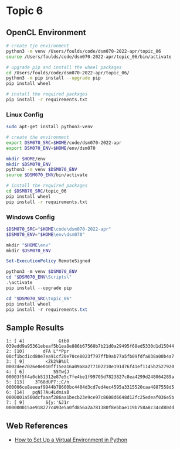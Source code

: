 # Topic 6

## OpenCL Environment

```bash
# create tje environment
python3 -m venv /Users/foulds/code/dsm070-2022-apr/topic_06
source /Users/foulds/code/dsm070-2022-apr/topic_06/bin/activate

# upgrade pip and install the wheel packages
cd /Users/foulds/code/dsm070-2022-apr/topic_06/
python3 -m pip install --upgrade pip
pip install wheel

# install the required packages
pip install -r requirements.txt
```

### Linux Config

```bash
sudo apt-get install python3-venv

# create the environment
export DSM070_SRC=$HOME/code/dsm070-2022-apr
export DSM070_ENV=$HOME/env/dsm070

mkdir $HOME/env
mkdir $DSM070_ENV
python3 -m venv $DSM070_ENV
source $DSM070_ENV/bin/activate

# install the required packages
cd $DSM070_SRC/topic_06
pip install wheel
pip install -r requirements.txt
```

### Windows Config

```powershell
$DSM070_SRC="$HOME\code\dsm070-2022-apr"
$DSM070_ENV="$HOME\env\dsm070"

mkdir "$HOME\env"
mkdir $DSM070_ENV

Set-ExecutionPolicy RemoteSigned

python3 -m venv $DSM070_ENV
cd "$DSM070_ENV\Scripts\"
.\activate
pip install --upgrade pip

cd "$DSM070_SRC\topic_06"
pip install wheel
pip install -r requirements.txt
```

## Sample Results

```code
1: [ 4]             Gtb0 039edd9a95361ebeaf5b1ea8e886b67560b7b21d0a29495f68ed5330d1d15044
2: [10]       dFA L"*Ppr 00cf1bcd1cd80e7ea91cf20e70ce8023f797ffb9ab77a5fb09fdfa838a00b4a7
3: [ 9]        <Zk2%B%Ul 0002dee7026e0e010ff15ea16a09a8a277102210e191d76f41ef1145b2527920
4: [ 6]           55Tw{J 00003f5f4a0cb51312e87e5c7fe4be1f99705d7823827c8ea4299d248064289a
5: [13]    3T68dUP7:;C/n 000006ce8aeeaf9944b78600bc4404d3cd7ed4ec4595a3315520caa4887558d5
6: [14]   pqN]?Au4LdmisB 0000001a560dcfaaaf286aa1becb23e9ce97c8608d6648d12fc25edeaf036e5b
7: [ 9]        S{y:'&J1r 000000015ae918277c493e5a0fd856a2a781380f8ebbae119b758a8c34cd80dd
```

## Web References

- [How to Set Up a Virtual Environment in Python](https://www.freecodecamp.org/news/how-to-setup-virtual-environments-in-python/)
